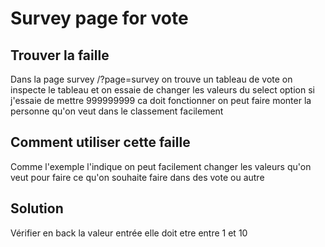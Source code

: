 # Survey page for vote

## Trouver la faille
Dans la page survey /?page=survey on trouve un tableau de vote on inspecte le tableau et on essaie de changer les valeurs du select option si j'essaie de mettre 999999999 ca doit fonctionner on peut faire monter la personne qu'on veut dans le classement facilement

## Comment utiliser cette faille
Comme l'exemple l'indique on peut facilement changer les valeurs qu'on veut pour faire ce qu'on souhaite faire dans des vote ou autre

## Solution
Vérifier en back la valeur entrée elle doit etre entre 1 et 10
